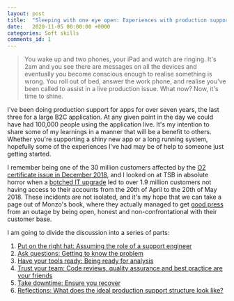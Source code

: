 ```yaml
---
layout: post
title:  "Sleeping with one eye open: Experiences with production support"
date:   2020-11-05 00:00:00 +0000
categories: Soft skills
comments_id: 1
---
```


 > You wake up and two phones, your iPad and watch are ringing. It's 2am and you see there are messages on all the devices and eventually you become conscious enough to realise something is wrong. You roll out of bed, answer the work phone, and realise you've been called to assist in a live production issue. What now? Now, it's time to shine.

I've been doing production support for apps for over seven years, the last three for a large B2C application. At any given point in the day we could have had 100,000 people using the application live. It's my intention to share some of my learnings in a manner that will be a benefit to others. Whether you're supporting a shiny new app or a long running system, hopefully some of the experiences I've had may be of help to someone just getting started.

I remember being one of the 30 million customers affected by the [O2 certificate issue in December 2018][o2-outage], and I looked on at TSB in absolute horror when a [botched IT upgrade][tsb-meltdown] led to over 1.9 million customers not having access to their accounts from the 20th of April to the 20th of May 2018. These incidents are not isolated, and it's my hope that we can take a page out of Monzo's book, where they actually managed to get [good press][monzo-success] from an outage by being open, honest and non-confrontational with their customer base.

I am going to divide the discussion into a series of parts:

 1. [Put on the right hat: Assuming the role of a support engineer][PART1]
 1. [Ask questions: Getting to know the problem][PART2]
 1. [Have your tools ready: Being ready for analysis][PART3]
 1. [Trust your team: Code reviews, quality assurance and best practice are your friends][PART4]
 1. [Take downtime: Ensure you recover][PART5]
 1. [Reflections: What does the ideal production support structure look like?][PART6]

[o2-outage]: https://www.theguardian.com/business/2018/dec/06/o2-customers-unable-to-get-online
[tsb-meltdown]: https://www.theguardian.com/business/2018/jun/06/timeline-of-trouble-how-the-tsb-it-meltdown-unfolded
[monzo-success]: https://econsultancy.com/monzo-outage-is-it-possible-to-fail-in-a-good-way/
[PART1]: https://qbalsdon.github.io/soft/skills/2020/11/06/prod-support-part-1.html
[PART2]: https://qbalsdon.github.io/soft/skills/2020/11/09/prod-support-part-2.html
[PART3]: https://qbalsdon.github.io/soft/skills/2020/11/10/prod-support-part-3.html
[PART4]: https://qbalsdon.github.io/soft/skills/2020/11/10/prod-support-part-4.html
[PART5]: https://qbalsdon.github.io/
[PART6]: https://qbalsdon.github.io/
